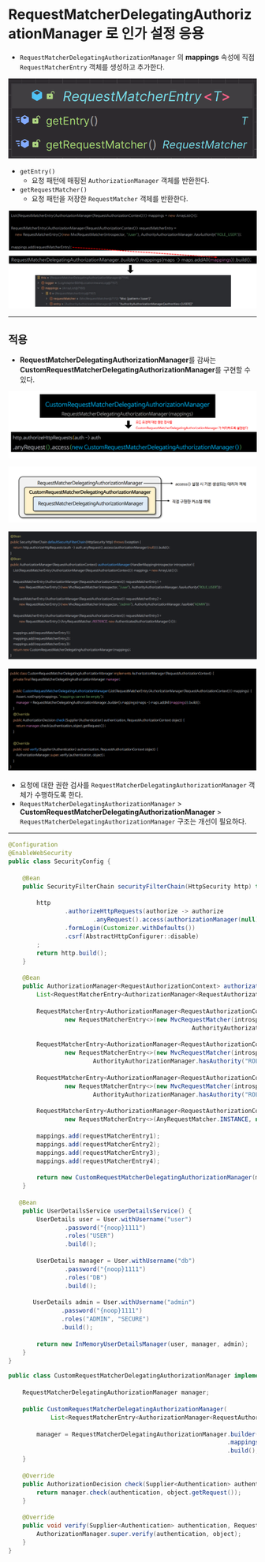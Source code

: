 # RequestMatcherDelegatingAuthorizationManager 로 인가 설정 응용

- `RequestMatcherDelegatingAuthorizationManager` 의 **mappings** 속성에 직접 `RequestMatcherEntry` 객체를 생성하고 추가한다.

![img_17.png](image/img_17.png)

- `getEntry()`
  - 요청 패턴에 매핑된 `AuthorizationManager` 객체를 반환한다.
- `getRequestMatcher()`
  - 요청 패턴을 저장한 `RequestMatcher` 객체를 반환한다.

![img_18.png](image/img_18.png)

---

## 적용

- **RequestMatcherDelegatingAuthorizationManager**를 감싸는 **CustomRequestMatcherDelegatingAuthorizationManager**를 구현할 수 있다.

![img_19.png](image/img_19.png)

![img_20.png](image/img_20.png)

![img_21.png](image/img_21.png)

![img_22.png](image/img_22.png)

- 요청에 대한 권한 검사를 `RequestMatcherDelegatingAuthorizationManager` 객체가 수행하도록 한다.
- `RequestMatcherDelegatingAuthorizationManager` > **CustomRequestMatcherDelegatingAuthorizationManager** > `RequestMatcherDelegatingAuthorizationManager`
  구조는 개선이 필요하다.

---

```java
@Configuration
@EnableWebSecurity
public class SecurityConfig {

    @Bean
    public SecurityFilterChain securityFilterChain(HttpSecurity http) throws Exception {

        http
                .authorizeHttpRequests(authorize -> authorize
                        .anyRequest().access(authorizationManager(null)))
                .formLogin(Customizer.withDefaults())
                .csrf(AbstractHttpConfigurer::disable)
        ;
        return http.build();
    }

    @Bean
    public AuthorizationManager<RequestAuthorizationContext> authorizationManager(HandlerMappingIntrospector introspector) {
        List<RequestMatcherEntry<AuthorizationManager<RequestAuthorizationContext>>> mappings = new ArrayList<>();

        RequestMatcherEntry<AuthorizationManager<RequestAuthorizationContext>> requestMatcherEntry1 =
                new RequestMatcherEntry<>(new MvcRequestMatcher(introspector, "/user"),
                                                    AuthorityAuthorizationManager.hasAuthority("ROLE_USER"));

        RequestMatcherEntry<AuthorizationManager<RequestAuthorizationContext>> requestMatcherEntry2 =
                new RequestMatcherEntry<>(new MvcRequestMatcher(introspector, "/db"),
                        AuthorityAuthorizationManager.hasAuthority("ROLE_DB"));

        RequestMatcherEntry<AuthorizationManager<RequestAuthorizationContext>> requestMatcherEntry3 =
                new RequestMatcherEntry<>(new MvcRequestMatcher(introspector, "/admin"),
                        AuthorityAuthorizationManager.hasAuthority("ROLE_ADMIN"));

        RequestMatcherEntry<AuthorizationManager<RequestAuthorizationContext>> requestMatcherEntry4 =
                new RequestMatcherEntry<>(AnyRequestMatcher.INSTANCE, new AuthenticatedAuthorizationManager<>());

        mappings.add(requestMatcherEntry1);
        mappings.add(requestMatcherEntry2);
        mappings.add(requestMatcherEntry3);
        mappings.add(requestMatcherEntry4);

        return new CustomRequestMatcherDelegatingAuthorizationManager(mappings);
    }
    
   @Bean
    public UserDetailsService userDetailsService() {
        UserDetails user = User.withUsername("user")
                .password("{noop}1111")
                .roles("USER")
                .build();

        UserDetails manager = User.withUsername("db")
                .password("{noop}1111")
                .roles("DB")
                .build();

       UserDetails admin = User.withUsername("admin")
               .password("{noop}1111")
               .roles("ADMIN", "SECURE")
               .build();

        return new InMemoryUserDetailsManager(user, manager, admin);
    }
}
```
```java
public class CustomRequestMatcherDelegatingAuthorizationManager implements AuthorizationManager<RequestAuthorizationContext> {

    RequestMatcherDelegatingAuthorizationManager manager;

    public CustomRequestMatcherDelegatingAuthorizationManager(
            List<RequestMatcherEntry<AuthorizationManager<RequestAuthorizationContext>>> mappings) {
        
        manager = RequestMatcherDelegatingAuthorizationManager.builder()
                                                              .mappings(maps -> maps.addAll(mappings))
                                                              .build();
    }

    @Override
    public AuthorizationDecision check(Supplier<Authentication> authentication, RequestAuthorizationContext object) {
        return manager.check(authentication, object.getRequest());
    }

    @Override
    public void verify(Supplier<Authentication> authentication, RequestAuthorizationContext object) {
        AuthorizationManager.super.verify(authentication, object);
    }
}
```